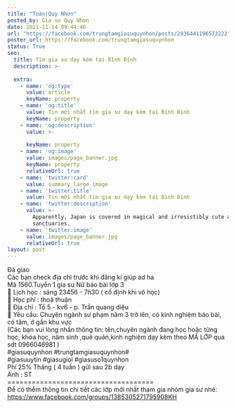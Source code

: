 ```yaml
---
title: "Toán|Quy Nhơn"
posted_by: Gia sư Quy Nhơn
date: 2021-11-14 09:44:46
url: "https://facebook.com/trungtamgiasuquynhon/posts/2936441196573222"
poster_url: https://facebook.com/trungtamgiasuquynhon
status: True
seo:
  title: Tìm gia sư dạy kèm tại Bình Định
  description: >-
    
  extra:
    - name: 'og:type'
      value: article
      keyName: property
    - name: 'og:title'
      value: Tin mới nhất tìm gia sư dạy kèm tại Bình Định
      keyName: property
    - name: 'og:description'
      value: >-
        
      keyName: property
    - name: 'og:image'
      value: images/page_banner.jpg
      keyName: property
      relativeUrl: true
    - name: 'twitter:card'
      value: summary_large_image
    - name: 'twitter:title'
      value: Tin mới nhất tìm gia sư dạy kèm tại Bình Định
    - name: 'twitter:description'
      value: >-
        Apparently, Japan is covered in magical and irresistibly cute animal
        sanctuaries.
    - name: 'twitter:image'
      value: images/page_banner.jpg
      relativeUrl: true
layout: post
---
```

Đã giao<br>Các bạn check địa chỉ trước khi đăng kí giúp ad ha<br>Mã 1560.Tuyển 1 gia sư Nữ báo bài lớp 3<br>🧐 Lịch học : sáng 23456 - 7h30 ( cố định khi vô học)<br>🧐 Học phí : thoả thuận<br>🧐 Địa chỉ : Tổ 5 - kv6 - p. Trần quang diệu<br>🧐 Yêu cầu: Chuyên ngành sư phạm năm 3 trở lên, có kinh nghiệm báo bài, có tâm, ở gần khu vực<br>(Các bạn vui lòng nhắn thông tin: tên,chuyên ngành đang học hoặc từng học, khóa học, năm sinh ,quê quán,kinh nghiệm dạy kèm theo MÃ LỚP qua sdt 0966046981 )<br>#giasuquynhon #trungtamgiasuquynhon#<br>#giasuuytin #giasugioi #giasuso1quynhon<br>Phí 25% Tháng ( 4 tuần ) gửi sau 2b dạy<br>Ảnh : ST<br>====================================<br>Để có thểm thông tin chi tiết các lớp mới nhất tham gia nhóm gia sư nhé: https://www.facebook.com/groups/1385305271795908KH

